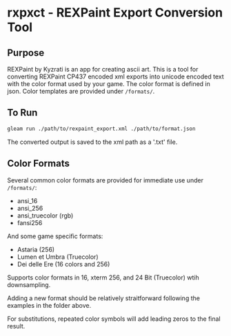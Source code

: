 # rxpxct - REXPaint Export Conversion Tool

## Purpose

REXPaint by Kyzrati is an app for creating ascii art.
This is a tool for converting REXPaint CP437 encoded xml exports
into unicode encoded text with the color format used by your game. 
The color format is defined in json. Color templates are provided under `/formats/`.

## To Run
```sh
gleam run ./path/to/rexpaint_export.xml ./path/to/format.json
```

The converted output is saved to the xml path as a '.txt' file.

## Color Formats

Several common color formats are provided for immediate use under `/formats/`:

- ansi_16
- ansi_256
- ansi_truecolor (rgb)
- fansi256

And some game specific formats:

- Astaria (256)
- Lumen et Umbra (Truecolor)
- Dei delle Ere (16 colors and 256)

Supports color formats in 16, xterm 256, and 24 Bit (Truecolor) wtih downsampling.

Adding a new format should be relatively straitforward following the examples
in the folder above.

For substitutions, repeated color symbols will add leading zeros to the final result.